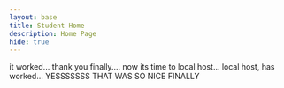```yaml
---
layout: base
title: Student Home 
description: Home Page
hide: true
---
```


it worked...
thank you finally....
now its time to local host...
local host, has worked...
YESSSSSSS
THAT
WAS
SO
NICE
FINALLY
